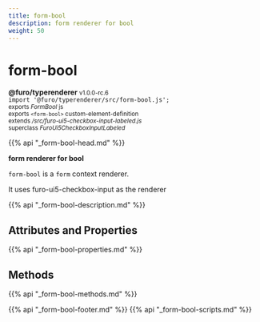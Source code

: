 ```yaml
---
title: form-bool
description: form renderer for bool
weight: 50
---
```


# form-bool
**@furo/typerenderer** <small>v1.0.0-rc.6</small>
<br>`import '@furo/typerenderer/src/form-bool.js';`<small>
<br>exports *FormBool* js
<br>exports `<form-bool>` custom-element-definition
<br>extends */src/furo-ui5-checkbox-input-labeled.js*
<br>superclass *FuroUi5CheckboxInputLabeled*</small>

{{% api "_form-bool-head.md" %}}

**form renderer for bool**

`form-bool` is a `form` context renderer.

It uses furo-ui5-checkbox-input as the renderer

{{% api "_form-bool-description.md" %}}


## Attributes and Properties
{{% api "_form-bool-properties.md" %}}



## Methods
{{% api "_form-bool-methods.md" %}}





{{% api "_form-bool-footer.md" %}}
{{% api "_form-bool-scripts.md" %}}
